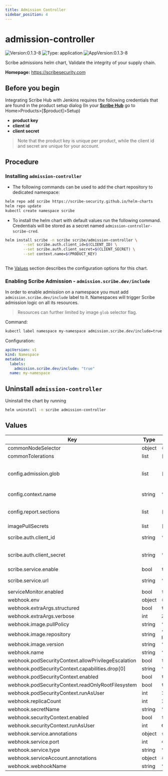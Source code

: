 ```yaml
---
title: Admission Controller
sidebar_position: 4
---
```


# admission-controller

![Version:0.1.3-8](https://img.shields.io/badge/Version-0.1.3--8-informational?style=flat-square) ![Type: application](https://img.shields.io/badge/Type-application-informational?style=flat-square) ![AppVersion:0.1.3-8](https://img.shields.io/badge/AppVersion-0.0.27--13-informational?style=flat-square)

Scribe admissions helm chart, Validate the integrity of your supply chain.

**Homepage:** <https://scribesecurity.com>

## Before you begin
Integrating Scribe Hub with Jenkins requires the following credentials that are found in the product setup dialog (In your **[Scribe Hub](https://prod.hub.scribesecurity.com/ "Scribe Hub Link")** go to Home>Products>[$product]>Setup)

* **product key**
* **client id**
* **client secret**

>Note that the product key is unique per product, while the client id and secret are unique for your account.

## Procedure

### Installing `admission-controller`
* The following commands can be used to add the chart repository to dedicated namespace:

```bash
helm repo add scribe https://scribe-security.github.io/helm-charts
helm repo update
kubectl create namespace scribe
```

* To install the helm chart with default values run the following command. \
Credentials will be stored as a secret named `admission-controller-scribe-cred`.
```bash
helm install scribe -n scribe scribe/admission-controller \
		--set scribe.auth.client_id=$(CLIENT_ID) \
		--set scribe.auth.client_secret=$(CLIENT_SECRET) \
		--set context.name=$(PRODUCT_KEY)
		
```
The [Values](#Values) section describes the configuration options for this chart.

### Enabling Scribe Admission - `admission.scribe.dev/include`

In order to enable admission on a namespace you must add `admission.scribe.dev/include` label to it.
Namespaces will trigger Scribe admission logic on all its resources.

>Resources can further limited by image `glob` selector flag.

Command:
```bash
kubectl label namespace my-namespace admission.scribe.dev/include=true
```

Configuration:
```yaml
apiVersion: v1
kind: Namespace
metadata:
  labels:
    admission.scribe.dev/include: "true"
  name: my-namespace
```

## Uninstall `admission-controller`
Uninstall the chart by running

```bash
helm uninstall -n scribe admission-controller
```

## Values

| Key | Type | Default | Description |
|-----|------|---------|-------------|
| commonNodeSelector | object | `{}` |  |
| commonTolerations | list | `[]` |  |
| config.admission.glob | list | `[".*nginx.*","test"]` | Select admitted images by regex |
| config.context.name | string | `""` | Scribe Project Key |
| config.report.sections | list | `["summary"]` | Select report sections, |
| imagePullSecrets | list | `[]` |  |
| scribe.auth.client_id | string | `""` | Scribe Client ID |
| scribe.auth.client_secret | string | `""` | Scribe Client Secret |
| scribe.service.enable | bool | `true` |  |
| scribe.service.url | string | `"https://api.production.scribesecurity.com"` | Scribe API Url |
| serviceMonitor.enabled | bool | `false` |  |
| webhook.env | object | `{}` |  |
| webhook.extraArgs.structured | bool | `true` |  |
| webhook.extraArgs.verbose | int | `2` |  |
| webhook.image.pullPolicy | string | `"IfNotPresent"` |  |
| webhook.image.repository | string | `"scribesecuriy.jfrog.io/scribe-docker-public-local/valint"` |  |
| webhook.image.version | string | `"v0.0.27-13-admission"` |  |
| webhook.name | string | `"webhook"` |  |
| webhook.podSecurityContext.allowPrivilegeEscalation | bool | `false` |  |
| webhook.podSecurityContext.capabilities.drop[0] | string | `"all"` |  |
| webhook.podSecurityContext.enabled | bool | `true` |  |
| webhook.podSecurityContext.readOnlyRootFilesystem | bool | `true` |  |
| webhook.podSecurityContext.runAsUser | int | `1000` |  |
| webhook.replicaCount | int | `1` |  |
| webhook.secretName | string | `""` |  |
| webhook.securityContext.enabled | bool | `false` |  |
| webhook.securityContext.runAsUser | int | `65532` |  |
| webhook.service.annotations | object | `{}` |  |
| webhook.service.port | int | `443` |  |
| webhook.service.type | string | `"ClusterIP"` |  |
| webhook.serviceAccount.annotations | object | `{}` |  |
| webhook.webhookName | string | `"admission.scribe.dev"` |  |

